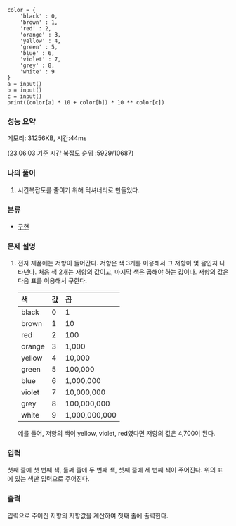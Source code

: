 ```
color = {
    'black' : 0,
    'brown' : 1,
    'red' : 2,
    'orange' : 3,
    'yellow' : 4,
    'green' : 5,
    'blue' : 6,
    'violet' : 7,
    'grey' : 8,
    'white' : 9
}
a = input()
b = input()
c = input()
print((color[a] * 10 + color[b]) * 10 ** color[c])
```

### 성능 요약

메모리:   31256KB, 시간:44ms 

(23.06.03 기준 시간 복잡도 순위 :5929/10687)



### 나의 풀이

1. 시간복잡도를 줄이기 위해 딕셔너리로 만들었다.



### 분류

- [구현](https://www.acmicpc.net/problem/tag/102)

### 문제 설명

1. 전자 제품에는 저항이 들어간다. 저항은 색 3개를 이용해서 그 저항이 몇 옴인지 나타낸다. 처음 색 2개는 저항의 값이고, 마지막 색은 곱해야 하는 값이다. 저항의 값은 다음 표를 이용해서 구한다.

   | 색     | 값   | 곱            |
   | :----- | :--- | :------------ |
   | black  | 0    | 1             |
   | brown  | 1    | 10            |
   | red    | 2    | 100           |
   | orange | 3    | 1,000         |
   | yellow | 4    | 10,000        |
   | green  | 5    | 100,000       |
   | blue   | 6    | 1,000,000     |
   | violet | 7    | 10,000,000    |
   | grey   | 8    | 100,000,000   |
   | white  | 9    | 1,000,000,000 |

   예를 들어, 저항의 색이 yellow, violet, red였다면 저항의 값은 4,700이 된다.


### 입력

첫째 줄에 첫 번째 색, 둘째 줄에 두 번째 색, 셋째 줄에 세 번째 색이 주어진다. 위의 표에 있는 색만 입력으로 주어진다.

### 출력

입력으로 주어진 저항의 저항값을 계산하여 첫째 줄에 출력한다.